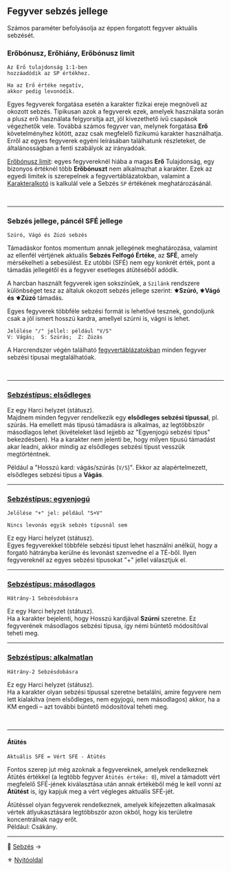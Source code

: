 ## Fegyver sebzés jellege

Számos paraméter befolyásolja az éppen forgatott fegyver aktuális sebzését.

### Erőbónusz, Erőhiány, Erőbónusz limit

```
Az Erő tulajdonság 1:1-ben
hozzáadódik az SP értékhez.

Ha az Erő értéke negatív,
akkor pedig levonódik.
```

Egyes fegyverek forgatása esetén a karakter fizikai ereje megnöveli az okozott sebzés. Tipikusan azok a fegyverek ezek, amelyek használata során a plusz erő használata felgyorsítja azt, jól kivezethető ívű csapások végezhetők vele. Továbbá számos fegyver van, melynek forgatása **Erő** követelményhez kötött, azaz csak megfelelő fizikumú karakter használhatja. Erről az egyes fegyverek egyéni leírásában találhatunk részleteket, de általánosságban a fenti szabályok az irányadóak.

[Erőbónusz limit](068_01_fegyverek_altalanos_szabalyai.md#erőbónusz-limit): egyes fegyvereknél hiába a magas **Erő** Tulajdonság, egy bizonyos értéknél több **Erőbónuszt** nem alkalmazhat a karakter. Ezek az egyedi limitek is szerepelnek a fegyvertáblázatokban, valamint a [Karakteralkotó](start.md#karakteralkot%C3%B3) is kalkulál vele a Sebzés `SP` értékének meghatározásánál.

<br />

---
### Sebzés jellege, páncél SFÉ jellege

```
Szúró, Vágó és Zúzó sebzés
```

Támadáskor fontos momentum annak jellegének meghatározása, valamint az ellenfél vértjének aktuális **Sebzés Felfogó Értéke**, az **SFÉ**, amely mérsékelheti a sebesülést. Ez utóbbi (SFÉ) nem egy konkrét érték, pont a támadás jellegétől és a fegyver esetleges átütéséből adódik.

A harcban használt fegyverek igen sokszínűek, a `Szilánk` rendszere különbséget tesz az általuk okozott sebzés jellege szerint: **⚜️Szúró, ⚜️Vágó és ⚜️Zúzó** támadás.

Egyes fegyverek többféle sebzési formát is lehetővé tesznek, gondoljunk csak a jól ismert hosszú kardra, amellyel szúrni is, vágni is lehet.

```
Jelölése "/" jellel: például "V/S"
V: Vágás;  S: Szúrás;  Z: Zúzás
```

A Harcrendszer végén található [fegyvertáblázatokban](068_00_fegyverek.md#k%C3%B6zelharci-fegyverek) minden fegyver sebzési típusai megtalálhatóak.

<br />

---
### [Sebzéstípus: elsődleges](065_01_harci_helyzetek.md#sebz%C3%A9st%C3%ADpus-els%C5%91dleges)

Ez egy Harci helyzet (státusz).\
Majdnem minden fegyver rendelkezik egy **elsődleges sebzési típussal**, pl. szúrás. Ha emellett más típusú támadásra is alkalmas, az legtöbbször másodlagos lehet (kivételeket lásd lejjebb az "Egyenjogú sebzési típus" bekezdésben). Ha a karakter nem jelenti be, hogy milyen típusú támadást akar leadni, akkor mindig az elsődleges sebzési típust vesszük megtörténtnek.

Például a "Hosszú kard: vágás/szúrás (`V/S`)". Ekkor az alapértelmezett, elsődleges sebzési típus a **Vágás**. 

---
### [Sebzéstípus: egyenjogú](065_01_harci_helyzetek.md#sebz%C3%A9st%C3%ADpus-egyenjog%C3%BA)

```
Jelölése "+" jel: például "S+V"

Nincs levonás egyik sebzés típusnál sem
```

Ez egy Harci helyzet (státusz).\
Egyes fegyverekkel többféle sebzési típust lehet használni anélkül, hogy a forgató hátrányba kerülne és levonást szenvedne el a TÉ-ből. Ilyen fegyvereknél az egyes sebzési típusokat "+" jellel választjuk el.

---
### [Sebzéstípus: másodlagos](065_01_harci_helyzetek.md#sebz%C3%A9st%C3%ADpus-egyenjog%C3%BA)

```
Hátrány-1 Sebzésdobásra
```

Ez egy Harci helyzet (státusz).\
Ha a karakter bejelenti, hogy Hosszú kardjával **Szúrni** szeretne. Ez fegyverének másodlagos sebzési típusa, így némi büntető módosítóval teheti meg.

---
### [Sebzéstípus: alkalmatlan](065_01_harci_helyzetek.md#sebz%C3%A9st%C3%ADpus-alkalmatlan)

```
Hátrány-2 Sebzésdobásra
```

Ez egy Harci helyzet (státusz).\
Ha a karakter olyan sebzési típussal szeretne betalálni, amire fegyvere nem lett kialakítva (nem elsődleges, nem egyjogú, nem másodlagos) akkor, ha a KM engedi – azt további büntető módosítóval teheti meg.

<br />

---
#### Átütés

```
Aktuális SFÉ = Vért SFÉ - Átütés
```

Fontos szerep jut még azoknak a fegyvereknek, amelyek rendelkeznek Átütés értékkel (a legtöbb fegyver `Átütés értéke: 0`), mivel a támadott vért megfelelő SFÉ-jének kiválasztása után annak értékéből még le kell vonni az **Átütést** is, így kapjuk meg a vért végleges aktuális SFÉ-jét.

Átütéssel olyan fegyverek rendelkeznek, amelyek kifejezetten alkalmasak vértek átlyukasztására legtöbbször azon okból, hogy kis területre koncentrálnak nagy erőt.\
Például: Csákány.

---

🔗 [Sebzés](064_02_06_sebzes.md) →

⚜️ [Nyitóoldal](start.md#6-harcrendszer-%EF%B8%8F)
